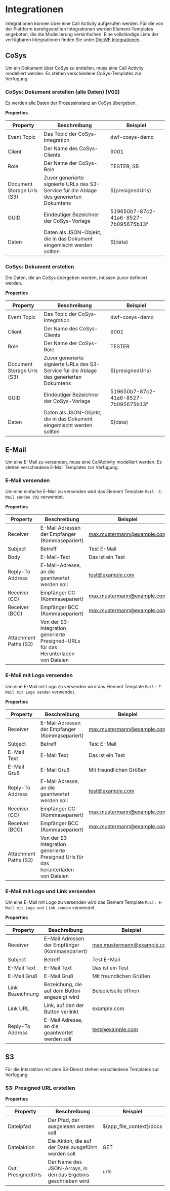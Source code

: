 # Integrationen

Integrationen können über eine Call Activity aufgerufen werden. Für die von der Plattform bereitgestellten Integrationen werden Element-Templates angeboten, die die Modellierung vereinfachen.
Eine vollständige Liste der verfügbaren Integrationen finden Sie unter [DigiWF Integrationen](/integrations/).


## CoSys

Um ein Dokument über CoSys zu erstellen, muss eine Call Activity modelliert werden. Es stehen verschiedene
CoSys-Templates zur Verfügung.

### CoSys: Dokument erstellen (alle Daten) (V02)

Es werden alle Daten der Prozessinstanz an CoSys übergeben.

**Properties**

| Property                   | Beschreibung                                                                            | Beispiel                             |
|----------------------------|-----------------------------------------------------------------------------------------|--------------------------------------|
| Event Topic                | Das Topic der CoSys-Integration                                                         | dwf-cosys-demo                       |
| Client                     | Der Name des CoSys-Clients                                                              | 9001                                 |
| Role                       | Der Name der CoSys-Role                                                                 | TESTER, SB                           |
| Document Storage Urls (S3) | Zuvor generierte signierte URLs des S3-Service für die Ablage des generierten Dokumtens | ${presignedUrls}                     |
| GUID                       | Eindeutiger Bezeichner der CoSys-Vorlage                                                | 519650b7-87c2-41a6-8527-7b095675b13f |
| Daten                      | Daten als JSON-Objekt, die in das Dokument eingemischt werden sollten                   | ${data}                              |

### CoSys: Dokument erstellen

Die Daten, die an CoSys übergeben werden, müssen zuvor definiert werden.

**Properties**

| Property                   | Beschreibung                                                                            | Beispiel                             |
|----------------------------|-----------------------------------------------------------------------------------------|--------------------------------------|
| Event Topic                | Das Topic der CoSys-Integration                                                         | dwf-cosys-demo                       |
| Client                     | Der Name des CoSys-Clients                                                              | 9001                                 |
| Role                       | Der Name der CoSys-Role                                                                 | TESTER                               |
| Document Storage Urls (S3) | Zuvor generierte signierte URLs des S3-Service für die Ablage des generierten Dokumtens | ${presignedUrls}                     |
| GUID                       | Eindeutiger Bezeichner der CoSys-Vorlage                                                | 519650b7-87c2-41a6-8527-7b095675b13f |
| Daten                      | Daten als JSON-Objekt, die in das Dokument eingemischt werden sollten                   | ${data}                              |

## E-Mail

Um eine E-Mail zu versenden, muss eine CallActivity modelliert werden.
Es stehen verschiedene E-Mail Templates zur Verfügung.

### E-Mail versenden

Um eine einfache E-Mail zu versenden wird das Element Template `Mail: E-Mail senden V02`  verwendet.

**Properties**

| Property              | Beschreibung                                                                       | Beispiel                   |
|-----------------------|------------------------------------------------------------------------------------|----------------------------|
| Receiver              | E-Mail Adressen der Empfänger (Kommasepariert)                                      | max.mustermann@example.com |
| Subject               | Betreff                                                                            | Test E-Mail                      |
| Body                  | E-Mail-Text                                                                         | Das ist ein Test           |
| Reply-To Address      | E-Mail-Adresse, an die geantwortet werden soll                                      | test@example.com           |
| Receiver (CC)         | Empfänger CC (Kommasepariert)                                                      | max.mustermann@example.com |
| Receiver (BCC)        | Empfänger BCC (Kommasepariert)                                                     | max.mustermann@example.com |
| Attachment Paths (S3) | Von der S3-Integration generierte Presigned-URLs für das Herunterladen von Dateien |                            |


### E-Mail mit Logo versenden

Um eine E-Mail mit Logo zu versenden wird das Element Template `Mail: E-Mail mit Logo senden`  verwendet.

**Properties**

| Property              | Beschreibung                                                                       | Beispiel                   |
|-----------------------|------------------------------------------------------------------------------------|----------------------------|
| Receiver              | E-Mail Adressen der Empfänger (Kommasepariert)                                      | max.mustermann@example.com |
| Subject               | Betreff                                                                            | Test E-Mail                |
| E-Mail Text                  | E-Mail Text                                                                         | Das ist ein Test           |
| E-Mail Gruß                  | E-Mail Gruß                                                                         | Mit freundlichen Grüßen    |
| Reply-To Address      | E-Mail Adresse, an die geantwortet werden soll                                      | test@example.com           |
| Receiver (CC)         | Empfänger CC (Kommasepariert)                                                      | max.mustermann@example.com |
| Receiver (BCC)        | Empfänger BCC (Kommasepariert)                                                     | max.mustermann@example.com |
| Attachment Paths (S3) | Von der S3 Integration generierte Presigned Urls für das herunterladen von Dateien |                            |

### E-Mail mit Logo und Link versenden

Um eine E-Mail mit Logo zu versenden wird das Element Template `Mail: E-Mail mit Logo und Link senden`  verwendet.

**Properties**

| Property              | Beschreibung                                                                       | Beispiel                   |
|-----------------------|------------------------------------------------------------------------------------|----------------------------|
| Receiver              | E-Mail Adressen der Empfänger (Kommasepariert)                                      | max.mustermann@example.com |
| Subject               | Betreff                                                                            | Test E-Mail                      |
| E-Mail Text                  | E-Mail Text                                                                         | Das ist ein Test           |
| E-Mail Gruß                  | E-Mail Gruß                                                                         | Mit freundlichen Grüßen    |
| Link Bezeichnung                  | Bezeichung, die auf dem Button angezeigt wird                                      | Beispielseite öffnen       |
| Link URL               | Link, auf den der Button verlinkt                                                  | example.com                |
| Reply-To Address      | E-Mail Adresse, an die geantwortet werden soll                                      | test@example.com           |

## S3

Für die Interaktion mit dem S3-Dienst stehen verschiedene Templates zur Verfügung.

### S3: Presigned URL erstellen

**Properties**

| Property           | Beschreibung                                                   | Beispiel                 |
|--------------------|----------------------------------------------------------------|--------------------------|
| Dateipfad          | Der Pfad, der ausgelesen werden soll                           | ${app_file_context}/docs |
| Dateiaktion        | Die Aktion, die auf der Datei ausgeführt werden soll           | GET                      |
| Out: PresignedUrls | Der Name des JSON-Arrays, in den das Ergebnis geschrieben wird | urls                     |